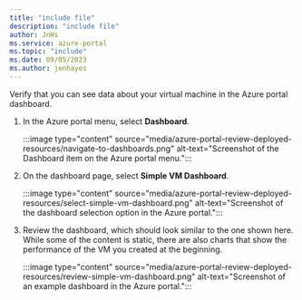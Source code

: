 ```yaml
---
title: "include file"
description: "include file"
author: JnHs
ms.service: azure-portal
ms.topic: "include"
ms.date: 09/05/2023
ms.author: jenhayes
---
```


Verify that you can see data about your virtual machine in the Azure portal dashboard.

1. In the Azure portal menu, select **Dashboard**.

    :::image type="content" source="media/azure-portal-review-deployed-resources/navigate-to-dashboards.png" alt-text="Screenshot of the Dashboard item on the Azure portal menu.":::

1. On the dashboard page, select **Simple VM Dashboard**.

    :::image type="content" source="media/azure-portal-review-deployed-resources/select-simple-vm-dashboard.png" alt-text="Screenshot of the dashboard selection option in the Azure portal.":::

1. Review the dashboard, which should look similar to the one shown here. While some of the content is static, there are also charts that show the performance of the VM you created at the beginning.

    :::image type="content" source="media/azure-portal-review-deployed-resources/review-simple-vm-dashboard.png" alt-text="Screenshot of an example dashboard in the Azure portal.":::